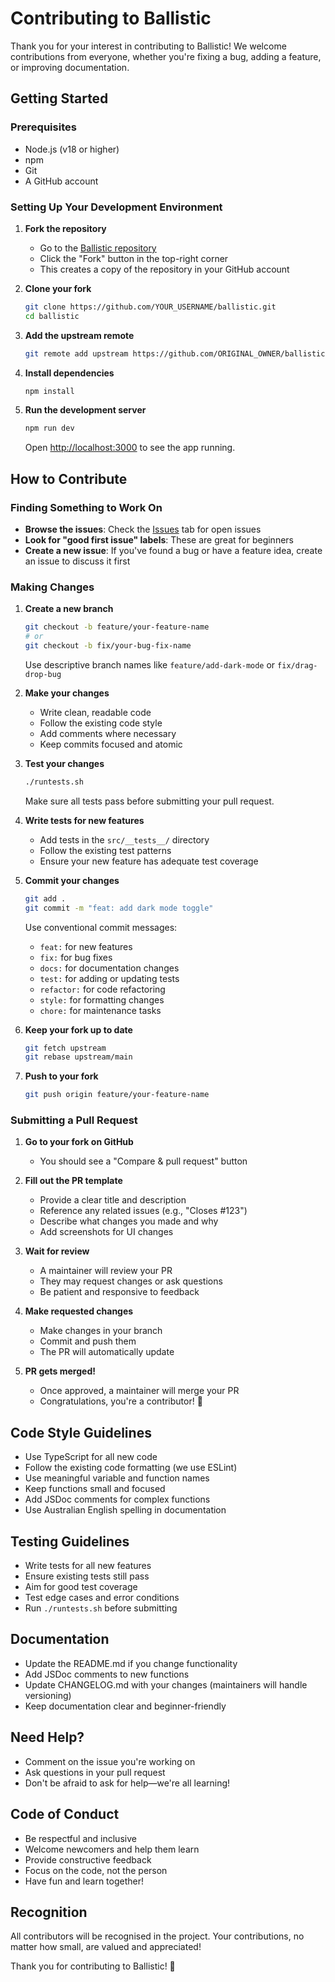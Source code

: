 # Contributing to Ballistic

Thank you for your interest in contributing to Ballistic! We welcome contributions from everyone, whether you're fixing a bug, adding a feature, or improving documentation.

## Getting Started

### Prerequisites

- Node.js (v18 or higher)
- npm
- Git
- A GitHub account

### Setting Up Your Development Environment

1. **Fork the repository**
   - Go to the [Ballistic repository](https://github.com/YOUR_USERNAME/ballistic)
   - Click the "Fork" button in the top-right corner
   - This creates a copy of the repository in your GitHub account

2. **Clone your fork**
   ```bash
   git clone https://github.com/YOUR_USERNAME/ballistic.git
   cd ballistic
   ```

3. **Add the upstream remote**
   ```bash
   git remote add upstream https://github.com/ORIGINAL_OWNER/ballistic.git
   ```

4. **Install dependencies**
   ```bash
   npm install
   ```

5. **Run the development server**
   ```bash
   npm run dev
   ```
   Open [http://localhost:3000](http://localhost:3000) to see the app running.

## How to Contribute

### Finding Something to Work On

- **Browse the issues**: Check the [Issues](https://github.com/YOUR_USERNAME/ballistic/issues) tab for open issues
- **Look for "good first issue" labels**: These are great for beginners
- **Create a new issue**: If you've found a bug or have a feature idea, create an issue to discuss it first

### Making Changes

1. **Create a new branch**
   ```bash
   git checkout -b feature/your-feature-name
   # or
   git checkout -b fix/your-bug-fix-name
   ```
   Use descriptive branch names like `feature/add-dark-mode` or `fix/drag-drop-bug`

2. **Make your changes**
   - Write clean, readable code
   - Follow the existing code style
   - Add comments where necessary
   - Keep commits focused and atomic

3. **Test your changes**
   ```bash
   ./runtests.sh
   ```
   Make sure all tests pass before submitting your pull request.

4. **Write tests for new features**
   - Add tests in the `src/__tests__/` directory
   - Follow the existing test patterns
   - Ensure your new feature has adequate test coverage

5. **Commit your changes**
   ```bash
   git add .
   git commit -m "feat: add dark mode toggle"
   ```
   
   Use conventional commit messages:
   - `feat:` for new features
   - `fix:` for bug fixes
   - `docs:` for documentation changes
   - `test:` for adding or updating tests
   - `refactor:` for code refactoring
   - `style:` for formatting changes
   - `chore:` for maintenance tasks

6. **Keep your fork up to date**
   ```bash
   git fetch upstream
   git rebase upstream/main
   ```

7. **Push to your fork**
   ```bash
   git push origin feature/your-feature-name
   ```

### Submitting a Pull Request

1. **Go to your fork on GitHub**
   - You should see a "Compare & pull request" button

2. **Fill out the PR template**
   - Provide a clear title and description
   - Reference any related issues (e.g., "Closes #123")
   - Describe what changes you made and why
   - Add screenshots for UI changes

3. **Wait for review**
   - A maintainer will review your PR
   - They may request changes or ask questions
   - Be patient and responsive to feedback

4. **Make requested changes**
   - Make changes in your branch
   - Commit and push them
   - The PR will automatically update

5. **PR gets merged!**
   - Once approved, a maintainer will merge your PR
   - Congratulations, you're a contributor! 🎉

## Code Style Guidelines

- Use TypeScript for all new code
- Follow the existing code formatting (we use ESLint)
- Use meaningful variable and function names
- Keep functions small and focused
- Add JSDoc comments for complex functions
- Use Australian English spelling in documentation

## Testing Guidelines

- Write tests for all new features
- Ensure existing tests still pass
- Aim for good test coverage
- Test edge cases and error conditions
- Run `./runtests.sh` before submitting

## Documentation

- Update the README.md if you change functionality
- Add JSDoc comments to new functions
- Update CHANGELOG.md with your changes (maintainers will handle versioning)
- Keep documentation clear and beginner-friendly

## Need Help?

- Comment on the issue you're working on
- Ask questions in your pull request
- Don't be afraid to ask for help—we're all learning!

## Code of Conduct

- Be respectful and inclusive
- Welcome newcomers and help them learn
- Provide constructive feedback
- Focus on the code, not the person
- Have fun and learn together!

## Recognition

All contributors will be recognised in the project. Your contributions, no matter how small, are valued and appreciated!

Thank you for contributing to Ballistic! 🚀


